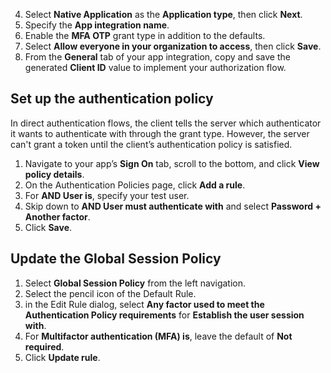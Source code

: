 4. Select **Native Application** as the **Application type**, then click **Next**.
5. Specify the **App integration name**.
6. Enable the **MFA OTP** grant type in addition to the defaults.
7. Select **Allow everyone in your organization to access**, then click **Save**.
8. From the **General** tab of your app integration, copy and save the generated **Client ID** value to implement your authorization flow.

## Set up the authentication policy

In direct authentication flows, the client tells the server which authenticator it wants to authenticate with through the grant type. However, the server can't grant a token until the client’s authentication policy is satisfied.

1. Navigate to your app’s **Sign On** tab, scroll to the bottom, and click **View policy details**.
1. On the Authentication Policies page, click **Add a rule**.
1. For **AND User is**, specify your test user.
1. Skip down to **AND User must authenticate with** and select **Password + Another factor**.
1. Click **Save**.

## Update the Global Session Policy

1. Select **Global Session Policy** from the left navigation.
1. Select the pencil icon of the Default Rule.
1. in the Edit Rule dialog, select **Any factor used to meet the Authentication Policy requirements** for **Establish the user session with**.
1. For **Multifactor authentication (MFA) is**, leave the default of **Not required**.
1. Click **Update rule**.
